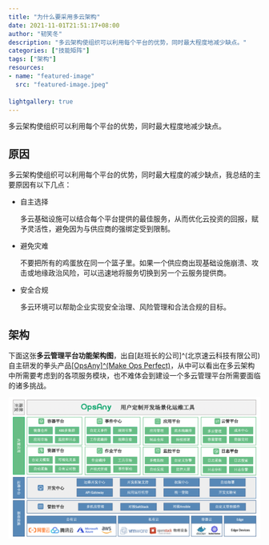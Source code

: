 ```yaml
---
title: "为什么要采用多云架构"
date: 2021-11-01T21:51:17+08:00
author: "韧笑冬"
description: "多云架构使组织可以利用每个平台的优势，同时最大程度地减少缺点。"
categories: ["技能矩阵"]
tags: ["架构"]
resources:
- name: "featured-image"
  src: "featured-image.jpeg"

lightgallery: true
---
```


多云架构使组织可以利用每个平台的优势，同时最大程度地减少缺点。

<!--more-->

## 原因

多云架构使组织可以利用每个平台的优势，同时最大程度的减少缺点，我总结的主要原因有以下几点：

+ 自主选择

  多云基础设施可以结合每个平台提供的最佳服务，从而优化云投资的回报，赋予灵活性，避免因为与供应商的强绑定受到限制。

+ 避免灾难

  不要把所有的鸡蛋放在同一个篮子里。如果一个供应商出现基础设施崩溃、攻击或地缘政治风险，可以迅速地将服务切换到另一个云服务提供商。

+ 安全合规
  
  多云环境可以帮助企业实现安全治理、风险管理和合法合规的目标。

## 架构

下面这张**多云管理平台功能架构图**，出自[赵班长的公司]^(北京速云科技有限公司)自主研发的拳头产品[[OpsAny]^(Make Ops Perfect)](https://www.opsany.com)，从中可以看出在多云架构中所需要考虑到的各项服务模块，也不难体会到建设一个多云管理平台所需要面临的诸多挑战。

![multicloud_platform](multicloud_platform_cn.png)